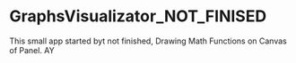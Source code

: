 # GraphsVisualizator_NOT_FINISED

This small app started byt not finished, Drawing Math Functions on Canvas of Panel.
AY

